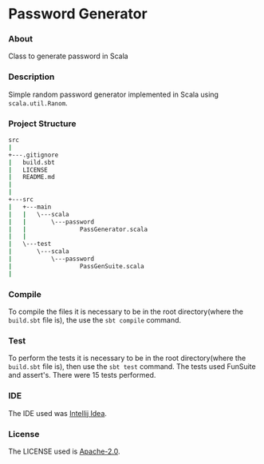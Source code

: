 # Password Generator

### About

Class to generate password in Scala

### Description

Simple random password generator implemented in Scala using `scala.util.Ranom`.

### Project Structure

```bash
src
|
+---.gitignore
|   build.sbt
|   LICENSE
|   README.md
|   
|                               
+---src
|   +---main
|   |   \---scala
|   |       \---password
|   |               PassGenerator.scala
|   |               
|   \---test
|       \---scala
|           \---password
|                   PassGenSuite.scala
|                   

```

### Compile

To compile the files it is necessary to be in the root directory(where 
the `build.sbt` file is), the use the `sbt compile` command.

### Test

To perform the tests it is necessary to be in the root 
directory(where the `build.sbt` file is), then use the `sbt test` 
command. The tests used FunSuite and assert's. There were 15 tests performed.

### IDE

The IDE used was [Intellij Idea](https://www.jetbrains.com/idea/).

### License

The LICENSE used is [Apache-2.0](https://github.com/JoaoVitorLeite/PassGenerator/blob/master/LICENSE).
